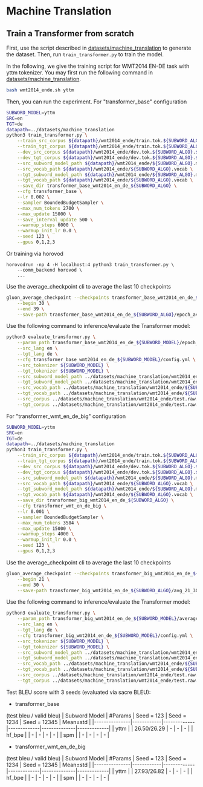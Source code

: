 # Machine Translation

## Train a Transformer from scratch
First, use the script described in [datasets/machine_translation](../datasets/machine_translation) 
to generate the dataset. Then, run `train_transformer.py` to train the model. 

In the following, we give the training script for WMT2014 EN-DE task with yttm tokenizer. 
You may first run the following command in [datasets/machine_translation](../datasets/machine_translation).
```bash
bash wmt2014_ende.sh yttm
```

Then, you can run the experiment.
For "transformer_base" configuration

```bash
SUBWORD_MODEL=yttm
SRC=en
TGT=de
datapath=../datasets/machine_translation
python3 train_transformer.py \
    --train_src_corpus ${datapath}/wmt2014_ende/train.tok.${SUBWORD_ALGO}.${SRC} \
    --train_tgt_corpus ${datapath}/wmt2014_ende/train.tok.${SUBWORD_ALGO}.${TGT} \
    --dev_src_corpus ${datapath}/wmt2014_ende/dev.tok.${SUBWORD_ALGO}.${SRC} \
    --dev_tgt_corpus ${datapath}/wmt2014_ende/dev.tok.${SUBWORD_ALGO}.${TGT} \
    --src_subword_model_path ${datapath}/wmt2014_ende/${SUBWORD_ALGO}.model \
    --src_vocab_path ${datapath}/wmt2014_ende/${SUBWORD_ALGO}.vocab \
    --tgt_subword_model_path ${datapath}/wmt2014_ende/${SUBWORD_ALGO}.model \
    --tgt_vocab_path ${datapath}/wmt2014_ende/${SUBWORD_ALGO}.vocab \
    --save_dir transformer_base_wmt2014_en_de_${SUBWORD_ALGO} \
    --cfg transformer_base \
    --lr 0.002 \
    --sampler BoundedBudgetSampler \
    --max_num_tokens 2700 \
    --max_update 15000 \
    --save_interval_update 500 \
    --warmup_steps 6000 \
    --warmup_init_lr 0.0 \
    --seed 123 \
    --gpus 0,1,2,3
```

Or training via horovod
```
horovodrun -np 4 -H localhost:4 python3 train_transformer.py \
    --comm_backend horovod \
    ...
```

Use the average_checkpoint cli to average the last 10 checkpoints

```bash
gluon_average_checkpoint --checkpoints transformer_base_wmt2014_en_de_${SUBWORD_ALGO}/epoch*.params \
    --begin 30 \
    --end 39 \
    --save-path transformer_base_wmt2014_en_de_${SUBWORD_ALGO}/epoch_avg_30_39.params
```

Use the following command to inference/evaluate the Transformer model:

```bash
python3 evaluate_transformer.py \
    --param_path transformer_base_wmt2014_en_de_${SUBWORD_MODEL}/epoch_avg_30_39.params \
    --src_lang en \
    --tgt_lang de \
    --cfg transformer_base_wmt2014_en_de_${SUBWORD_MODEL}/config.yml \
    --src_tokenizer ${SUBWORD_MODEL} \
    --tgt_tokenizer ${SUBWORD_MODEL} \
    --src_subword_model_path ../datasets/machine_translation/wmt2014_ende/${SUBWORD_MODEL}.model \
    --tgt_subword_model_path ../datasets/machine_translation/wmt2014_ende/${SUBWORD_MODEL}.model \
    --src_vocab_path ../datasets/machine_translation/wmt2014_ende/${SUBWORD_MODEL}.vocab \
    --tgt_vocab_path ../datasets/machine_translation/wmt2014_ende/${SUBWORD_MODEL}.vocab \
    --src_corpus ../datasets/machine_translation/wmt2014_ende/test.raw.en \
    --tgt_corpus ../datasets/machine_translation/wmt2014_ende/test.raw.de
```



For "transformer_wmt_en_de_big" configuration

```bash
SUBWORD_MODEL=yttm
SRC=en
TGT=de
datapath=../datasets/machine_translation
python3 train_transformer.py \
    --train_src_corpus ${datapath}/wmt2014_ende/train.tok.${SUBWORD_ALGO}.${SRC} \
    --train_tgt_corpus ${datapath}/wmt2014_ende/train.tok.${SUBWORD_ALGO}.${TGT} \
    --dev_src_corpus ${datapath}/wmt2014_ende/dev.tok.${SUBWORD_ALGO}.${SRC} \
    --dev_tgt_corpus ${datapath}/wmt2014_ende/dev.tok.${SUBWORD_ALGO}.${TGT} \
    --src_subword_model_path ${datapath}/wmt2014_ende/${SUBWORD_ALGO}.model \
    --src_vocab_path ${datapath}/wmt2014_ende/${SUBWORD_ALGO}.vocab \
    --tgt_subword_model_path ${datapath}/wmt2014_ende/${SUBWORD_ALGO}.model \
    --tgt_vocab_path ${datapath}/wmt2014_ende/${SUBWORD_ALGO}.vocab \
    --save_dir transformer_big_wmt2014_en_de_${SUBWORD_ALGO} \
    --cfg transformer_wmt_en_de_big \
    --lr 0.001 \
    --sampler BoundedBudgetSampler \
    --max_num_tokens 3584 \
    --max_update 15000 \
    --warmup_steps 4000 \
    --warmup_init_lr 0.0 \
    --seed 123 \
    --gpus 0,1,2,3
```

Use the average_checkpoint cli to average the last 10 checkpoints

```bash
gluon_average_checkpoint --checkpoints transformer_big_wmt2014_en_de_${SUBWORD_ALGO}/update*.params \
    --begin 21 \
    --end 30 \
    --save-path transformer_big_wmt2014_en_de_${SUBWORD_ALGO}/avg_21_30.params
```


Use the following command to inference/evaluate the Transformer model:

```bash
python3 evaluate_transformer.py \
    --param_path transformer_big_wmt2014_en_de_${SUBWORD_MODEL}/average_21_30.params \
    --src_lang en \
    --tgt_lang de \
    --cfg transformer_big_wmt2014_en_de_${SUBWORD_MODEL}/config.yml \
    --src_tokenizer ${SUBWORD_MODEL} \
    --tgt_tokenizer ${SUBWORD_MODEL} \
    --src_subword_model_path ../datasets/machine_translation/wmt2014_ende/${SUBWORD_MODEL}.model \
    --tgt_subword_model_path ../datasets/machine_translation/wmt2014_ende/${SUBWORD_MODEL}.model \
    --src_vocab_path ../datasets/machine_translation/wmt2014_ende/${SUBWORD_MODEL}.vocab \
    --tgt_vocab_path ../datasets/machine_translation/wmt2014_ende/${SUBWORD_MODEL}.vocab \
    --src_corpus ../datasets/machine_translation/wmt2014_ende/test.raw.en \
    --tgt_corpus ../datasets/machine_translation/wmt2014_ende/test.raw.de
```


Test BLEU score with 3 seeds (evaluated via sacre BLEU):

- transformer_base

(test bleu / valid bleu)
| Subword Model | #Params    | Seed = 123  | Seed = 1234 | Seed = 12345 |  Mean±std   |
|---------------|------------|-------------|-------------|--------------|-------------|
| yttm          |            | 26.50/26.29 | -           |  -           |  -          |
| hf_bpe        |            |  -          | -           |  -           |  -          |
| spm           |            |  -          | -           |  -           |  -          |

- transformer_wmt_en_de_big

(test bleu / valid bleu)
| Subword Model | #Params    | Seed = 123  | Seed = 1234 | Seed = 12345 |  Mean±std   |
|---------------|------------|-------------|-------------|--------------|-------------|
| yttm          |            | 27.93/26.82 | -           |  -           |  -          |
| hf_bpe        |            |  -          | -           |  -           |  -          |
| spm           |            |  -          | -           |  -           |  -          |
